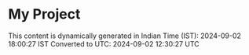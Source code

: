 # My Project

This content is dynamically generated in Indian Time (IST): 2024-09-02 18:00:27 IST
Converted to UTC: 2024-09-02 12:30:27 UTC
